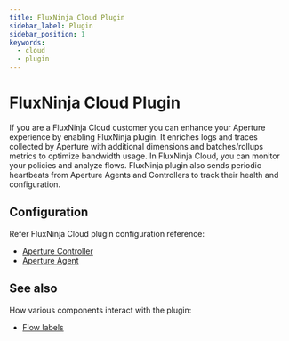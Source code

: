 ```yaml
---
title: FluxNinja Cloud Plugin
sidebar_label: Plugin
sidebar_position: 1
keywords:
  - cloud
  - plugin
---
```


# FluxNinja Cloud Plugin

If you are a FluxNinja Cloud customer you can enhance your Aperture experience
by enabling FluxNinja plugin. It enriches logs and traces collected by Aperture
with additional dimensions and batches/rollups metrics to optimize bandwidth
usage. In FluxNinja Cloud, you can monitor your policies and analyze flows.
FluxNinja plugin also sends periodic heartbeats from Aperture Agents and
Controllers to track their health and configuration.

## Configuration

Refer FluxNinja Cloud plugin configuration reference:

- [Aperture Controller](/references/configuration/controller.md/#flux-ninja-plugin)
- [Aperture Agent](/references/configuration/agent.md#flux-ninja-plugin)

## See also

How various components interact with the plugin:

- [Flow labels](/concepts/flow-control/flow-label.md#plugin)

